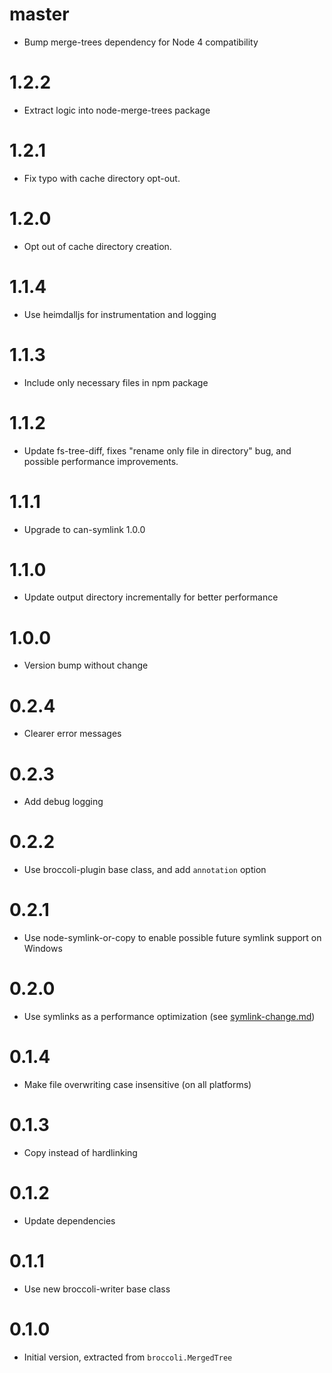 # master

* Bump merge-trees dependency for Node 4 compatibility

# 1.2.2

* Extract logic into node-merge-trees package

# 1.2.1

* Fix typo with cache directory opt-out.

# 1.2.0

* Opt out of cache directory creation.

# 1.1.4

* Use heimdalljs for instrumentation and logging

# 1.1.3

* Include only necessary files in npm package

# 1.1.2

* Update fs-tree-diff, fixes "rename only file in directory" bug, and possible performance improvements.

# 1.1.1

* Upgrade to can-symlink 1.0.0

# 1.1.0

* Update output directory incrementally for better performance

# 1.0.0

* Version bump without change

# 0.2.4

* Clearer error messages

# 0.2.3

* Add debug logging

# 0.2.2

* Use broccoli-plugin base class, and add `annotation` option

# 0.2.1

* Use node-symlink-or-copy to enable possible future symlink support on Windows

# 0.2.0

* Use symlinks as a performance optimization (see
  [symlink-change.md](https://github.com/broccolijs/broccoli/blob/master/docs/symlink-change.md))

# 0.1.4

* Make file overwriting case insensitive (on all platforms)

# 0.1.3

* Copy instead of hardlinking

# 0.1.2

* Update dependencies

# 0.1.1

* Use new broccoli-writer base class

# 0.1.0

* Initial version, extracted from `broccoli.MergedTree`
